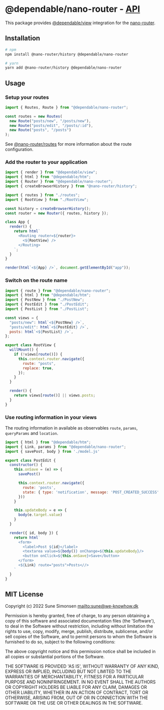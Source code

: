 # @dependable/nano-router - [API](./API.md)

This package provides
[@dependable/view](https://github.com/sunesimonsen/dependable-view)
integration for the [nano-router](https://github.com/sunesimonsen/nano-router/tree/master/packages/router).

## Installation

```sh
# npm
npm install @nano-router/history @dependable/nano-router

# yarn
yarn add @nano-router/history @dependable/nano-router
```

## Usage

### Setup your routes

```js
import { Routes, Route } from "@dependable/nano-router";

const routes = new Routes(
  new Route("posts/new", "/posts/new"),
  new Route("posts/edit", "/posts/:id"),
  new Route("posts", "/posts")
);
```

See [@nano-router/routes](https://github.com/sunesimonsen/nano-router/tree/master/packages/routes) for more information about the route
configuration.

### Add the router to your application

```js
import { render } from "@dependable/view";
import { html } from "@dependable/htm";
import { Router } from "@dependable/nano-router";
import { createBrowserHistory } from "@nano-router/history";

import { routes } from "./routes";
import { RootView } from "./RootView";

const history = createBrowserHistory();
const router = new Router({ routes, history });

class App {
  render() {
    return html`
      <Routing router=${router}>
        <${RootView} />
      </Routing>
    `;
  }
}

render(html`<${App} />`, document.getElementById("app"));
```

### Switch on the route name

```js
import { route } from "@dependable/nano-router";
import { html } from "@dependable/htm";
import { PostNew } from "./PostNew";
import { PostEdit } from "./PostEdit";
import { PostList } from "./PostList";

const views = {
  "posts/new": html`<${PostNew} />`,
  "posts/edit": html`<${PostEdit} />`,
  posts: html`<${PostList} />`,
};

export class RootView {
  willMount() {
    if (!views[route()]) {
      this.context.router.navigate({
        route: "posts",
        replace: true,
      });
    }
  }

  render() {
    return views[route()] || views.posts;
  }
}
```

### Use routing information in your views

The routing information in available as observables `route`, `params`, `queryParams` and `location`.

```js
import { html } from "@dependable/htm";
import { Link, params } from "@dependable/nano-router";
import { savePost, body } from './model.js'

export class PostEdit {
  constructor() {
    this.onSave = (e) => {
      savePost()

      this.context.router.navigate({
        route: 'posts',
        state: { type: 'notification', message: 'POST_CREATED_SUCCESS' }
      }))
    }

    this.updateBody = e => {
      body(e.target.value)
    }
  }

  render({ id, body }) {
    return html`
      <form>
        <label>Post ${id}</label>
        <textarea value=${body()} onChange=${this.updateBody}/>
        <button onClick=${this.onSave}>Save</button>
      </form>
      <${Link} route="posts">Posts<//>
    `
  }
}
```

## MIT License

Copyright (c) 2022 Sune Simonsen <mailto:sune@we-knowhow.dk>

Permission is hereby granted, free of charge, to any person obtaining
a copy of this software and associated documentation files (the
'Software'), to deal in the Software without restriction, including
without limitation the rights to use, copy, modify, merge, publish,
distribute, sublicense, and/or sell copies of the Software, and to
permit persons to whom the Software is furnished to do so, subject to
the following conditions:

The above copyright notice and this permission notice shall be
included in all copies or substantial portions of the Software.

THE SOFTWARE IS PROVIDED 'AS IS', WITHOUT WARRANTY OF ANY KIND,
EXPRESS OR IMPLIED, INCLUDING BUT NOT LIMITED TO THE WARRANTIES OF
MERCHANTABILITY, FITNESS FOR A PARTICULAR PURPOSE AND
NONINFRINGEMENT. IN NO EVENT SHALL THE AUTHORS OR COPYRIGHT HOLDERS BE
LIABLE FOR ANY CLAIM, DAMAGES OR OTHER LIABILITY, WHETHER IN AN ACTION
OF CONTRACT, TORT OR OTHERWISE, ARISING FROM, OUT OF OR IN CONNECTION
WITH THE SOFTWARE OR THE USE OR OTHER DEALINGS IN THE SOFTWARE.
